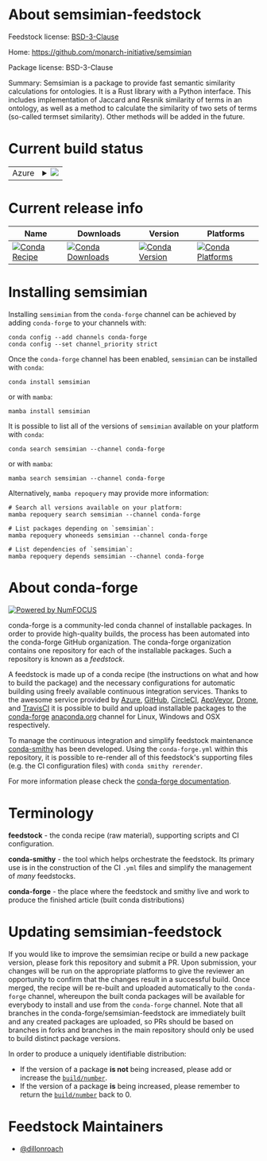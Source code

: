 About semsimian-feedstock
=========================

Feedstock license: [BSD-3-Clause](https://github.com/conda-forge/semsimian-feedstock/blob/main/LICENSE.txt)

Home: https://github.com/monarch-initiative/semsimian

Package license: BSD-3-Clause

Summary: Semsimian is a package to provide fast semantic similarity calculations for ontologies. It is a Rust library with a Python interface. This includes implementation of Jaccard and Resnik similarity of terms in an ontology, as well as a method to calculate the similarity of two sets of terms (so-called termset similarity). Other methods will be added in the future.

Current build status
====================


<table>
    
  <tr>
    <td>Azure</td>
    <td>
      <details>
        <summary>
          <a href="https://dev.azure.com/conda-forge/feedstock-builds/_build/latest?definitionId=22166&branchName=main">
            <img src="https://dev.azure.com/conda-forge/feedstock-builds/_apis/build/status/semsimian-feedstock?branchName=main">
          </a>
        </summary>
        <table>
          <thead><tr><th>Variant</th><th>Status</th></tr></thead>
          <tbody><tr>
              <td>linux_64_python3.10.____cpython</td>
              <td>
                <a href="https://dev.azure.com/conda-forge/feedstock-builds/_build/latest?definitionId=22166&branchName=main">
                  <img src="https://dev.azure.com/conda-forge/feedstock-builds/_apis/build/status/semsimian-feedstock?branchName=main&jobName=linux&configuration=linux%20linux_64_python3.10.____cpython" alt="variant">
                </a>
              </td>
            </tr><tr>
              <td>linux_64_python3.11.____cpython</td>
              <td>
                <a href="https://dev.azure.com/conda-forge/feedstock-builds/_build/latest?definitionId=22166&branchName=main">
                  <img src="https://dev.azure.com/conda-forge/feedstock-builds/_apis/build/status/semsimian-feedstock?branchName=main&jobName=linux&configuration=linux%20linux_64_python3.11.____cpython" alt="variant">
                </a>
              </td>
            </tr><tr>
              <td>linux_64_python3.12.____cpython</td>
              <td>
                <a href="https://dev.azure.com/conda-forge/feedstock-builds/_build/latest?definitionId=22166&branchName=main">
                  <img src="https://dev.azure.com/conda-forge/feedstock-builds/_apis/build/status/semsimian-feedstock?branchName=main&jobName=linux&configuration=linux%20linux_64_python3.12.____cpython" alt="variant">
                </a>
              </td>
            </tr><tr>
              <td>linux_64_python3.13.____cp313</td>
              <td>
                <a href="https://dev.azure.com/conda-forge/feedstock-builds/_build/latest?definitionId=22166&branchName=main">
                  <img src="https://dev.azure.com/conda-forge/feedstock-builds/_apis/build/status/semsimian-feedstock?branchName=main&jobName=linux&configuration=linux%20linux_64_python3.13.____cp313" alt="variant">
                </a>
              </td>
            </tr><tr>
              <td>linux_64_python3.9.____cpython</td>
              <td>
                <a href="https://dev.azure.com/conda-forge/feedstock-builds/_build/latest?definitionId=22166&branchName=main">
                  <img src="https://dev.azure.com/conda-forge/feedstock-builds/_apis/build/status/semsimian-feedstock?branchName=main&jobName=linux&configuration=linux%20linux_64_python3.9.____cpython" alt="variant">
                </a>
              </td>
            </tr><tr>
              <td>osx_64_python3.10.____cpython</td>
              <td>
                <a href="https://dev.azure.com/conda-forge/feedstock-builds/_build/latest?definitionId=22166&branchName=main">
                  <img src="https://dev.azure.com/conda-forge/feedstock-builds/_apis/build/status/semsimian-feedstock?branchName=main&jobName=osx&configuration=osx%20osx_64_python3.10.____cpython" alt="variant">
                </a>
              </td>
            </tr><tr>
              <td>osx_64_python3.11.____cpython</td>
              <td>
                <a href="https://dev.azure.com/conda-forge/feedstock-builds/_build/latest?definitionId=22166&branchName=main">
                  <img src="https://dev.azure.com/conda-forge/feedstock-builds/_apis/build/status/semsimian-feedstock?branchName=main&jobName=osx&configuration=osx%20osx_64_python3.11.____cpython" alt="variant">
                </a>
              </td>
            </tr><tr>
              <td>osx_64_python3.12.____cpython</td>
              <td>
                <a href="https://dev.azure.com/conda-forge/feedstock-builds/_build/latest?definitionId=22166&branchName=main">
                  <img src="https://dev.azure.com/conda-forge/feedstock-builds/_apis/build/status/semsimian-feedstock?branchName=main&jobName=osx&configuration=osx%20osx_64_python3.12.____cpython" alt="variant">
                </a>
              </td>
            </tr><tr>
              <td>osx_64_python3.13.____cp313</td>
              <td>
                <a href="https://dev.azure.com/conda-forge/feedstock-builds/_build/latest?definitionId=22166&branchName=main">
                  <img src="https://dev.azure.com/conda-forge/feedstock-builds/_apis/build/status/semsimian-feedstock?branchName=main&jobName=osx&configuration=osx%20osx_64_python3.13.____cp313" alt="variant">
                </a>
              </td>
            </tr><tr>
              <td>osx_64_python3.9.____cpython</td>
              <td>
                <a href="https://dev.azure.com/conda-forge/feedstock-builds/_build/latest?definitionId=22166&branchName=main">
                  <img src="https://dev.azure.com/conda-forge/feedstock-builds/_apis/build/status/semsimian-feedstock?branchName=main&jobName=osx&configuration=osx%20osx_64_python3.9.____cpython" alt="variant">
                </a>
              </td>
            </tr><tr>
              <td>win_64_python3.10.____cpython</td>
              <td>
                <a href="https://dev.azure.com/conda-forge/feedstock-builds/_build/latest?definitionId=22166&branchName=main">
                  <img src="https://dev.azure.com/conda-forge/feedstock-builds/_apis/build/status/semsimian-feedstock?branchName=main&jobName=win&configuration=win%20win_64_python3.10.____cpython" alt="variant">
                </a>
              </td>
            </tr><tr>
              <td>win_64_python3.11.____cpython</td>
              <td>
                <a href="https://dev.azure.com/conda-forge/feedstock-builds/_build/latest?definitionId=22166&branchName=main">
                  <img src="https://dev.azure.com/conda-forge/feedstock-builds/_apis/build/status/semsimian-feedstock?branchName=main&jobName=win&configuration=win%20win_64_python3.11.____cpython" alt="variant">
                </a>
              </td>
            </tr><tr>
              <td>win_64_python3.12.____cpython</td>
              <td>
                <a href="https://dev.azure.com/conda-forge/feedstock-builds/_build/latest?definitionId=22166&branchName=main">
                  <img src="https://dev.azure.com/conda-forge/feedstock-builds/_apis/build/status/semsimian-feedstock?branchName=main&jobName=win&configuration=win%20win_64_python3.12.____cpython" alt="variant">
                </a>
              </td>
            </tr><tr>
              <td>win_64_python3.13.____cp313</td>
              <td>
                <a href="https://dev.azure.com/conda-forge/feedstock-builds/_build/latest?definitionId=22166&branchName=main">
                  <img src="https://dev.azure.com/conda-forge/feedstock-builds/_apis/build/status/semsimian-feedstock?branchName=main&jobName=win&configuration=win%20win_64_python3.13.____cp313" alt="variant">
                </a>
              </td>
            </tr><tr>
              <td>win_64_python3.9.____cpython</td>
              <td>
                <a href="https://dev.azure.com/conda-forge/feedstock-builds/_build/latest?definitionId=22166&branchName=main">
                  <img src="https://dev.azure.com/conda-forge/feedstock-builds/_apis/build/status/semsimian-feedstock?branchName=main&jobName=win&configuration=win%20win_64_python3.9.____cpython" alt="variant">
                </a>
              </td>
            </tr>
          </tbody>
        </table>
      </details>
    </td>
  </tr>
</table>

Current release info
====================

| Name | Downloads | Version | Platforms |
| --- | --- | --- | --- |
| [![Conda Recipe](https://img.shields.io/badge/recipe-semsimian-green.svg)](https://anaconda.org/conda-forge/semsimian) | [![Conda Downloads](https://img.shields.io/conda/dn/conda-forge/semsimian.svg)](https://anaconda.org/conda-forge/semsimian) | [![Conda Version](https://img.shields.io/conda/vn/conda-forge/semsimian.svg)](https://anaconda.org/conda-forge/semsimian) | [![Conda Platforms](https://img.shields.io/conda/pn/conda-forge/semsimian.svg)](https://anaconda.org/conda-forge/semsimian) |

Installing semsimian
====================

Installing `semsimian` from the `conda-forge` channel can be achieved by adding `conda-forge` to your channels with:

```
conda config --add channels conda-forge
conda config --set channel_priority strict
```

Once the `conda-forge` channel has been enabled, `semsimian` can be installed with `conda`:

```
conda install semsimian
```

or with `mamba`:

```
mamba install semsimian
```

It is possible to list all of the versions of `semsimian` available on your platform with `conda`:

```
conda search semsimian --channel conda-forge
```

or with `mamba`:

```
mamba search semsimian --channel conda-forge
```

Alternatively, `mamba repoquery` may provide more information:

```
# Search all versions available on your platform:
mamba repoquery search semsimian --channel conda-forge

# List packages depending on `semsimian`:
mamba repoquery whoneeds semsimian --channel conda-forge

# List dependencies of `semsimian`:
mamba repoquery depends semsimian --channel conda-forge
```


About conda-forge
=================

[![Powered by
NumFOCUS](https://img.shields.io/badge/powered%20by-NumFOCUS-orange.svg?style=flat&colorA=E1523D&colorB=007D8A)](https://numfocus.org)

conda-forge is a community-led conda channel of installable packages.
In order to provide high-quality builds, the process has been automated into the
conda-forge GitHub organization. The conda-forge organization contains one repository
for each of the installable packages. Such a repository is known as a *feedstock*.

A feedstock is made up of a conda recipe (the instructions on what and how to build
the package) and the necessary configurations for automatic building using freely
available continuous integration services. Thanks to the awesome service provided by
[Azure](https://azure.microsoft.com/en-us/services/devops/), [GitHub](https://github.com/),
[CircleCI](https://circleci.com/), [AppVeyor](https://www.appveyor.com/),
[Drone](https://cloud.drone.io/welcome), and [TravisCI](https://travis-ci.com/)
it is possible to build and upload installable packages to the
[conda-forge](https://anaconda.org/conda-forge) [anaconda.org](https://anaconda.org/)
channel for Linux, Windows and OSX respectively.

To manage the continuous integration and simplify feedstock maintenance
[conda-smithy](https://github.com/conda-forge/conda-smithy) has been developed.
Using the ``conda-forge.yml`` within this repository, it is possible to re-render all of
this feedstock's supporting files (e.g. the CI configuration files) with ``conda smithy rerender``.

For more information please check the [conda-forge documentation](https://conda-forge.org/docs/).

Terminology
===========

**feedstock** - the conda recipe (raw material), supporting scripts and CI configuration.

**conda-smithy** - the tool which helps orchestrate the feedstock.
                   Its primary use is in the construction of the CI ``.yml`` files
                   and simplify the management of *many* feedstocks.

**conda-forge** - the place where the feedstock and smithy live and work to
                  produce the finished article (built conda distributions)


Updating semsimian-feedstock
============================

If you would like to improve the semsimian recipe or build a new
package version, please fork this repository and submit a PR. Upon submission,
your changes will be run on the appropriate platforms to give the reviewer an
opportunity to confirm that the changes result in a successful build. Once
merged, the recipe will be re-built and uploaded automatically to the
`conda-forge` channel, whereupon the built conda packages will be available for
everybody to install and use from the `conda-forge` channel.
Note that all branches in the conda-forge/semsimian-feedstock are
immediately built and any created packages are uploaded, so PRs should be based
on branches in forks and branches in the main repository should only be used to
build distinct package versions.

In order to produce a uniquely identifiable distribution:
 * If the version of a package **is not** being increased, please add or increase
   the [``build/number``](https://docs.conda.io/projects/conda-build/en/latest/resources/define-metadata.html#build-number-and-string).
 * If the version of a package **is** being increased, please remember to return
   the [``build/number``](https://docs.conda.io/projects/conda-build/en/latest/resources/define-metadata.html#build-number-and-string)
   back to 0.

Feedstock Maintainers
=====================

* [@dillonroach](https://github.com/dillonroach/)

